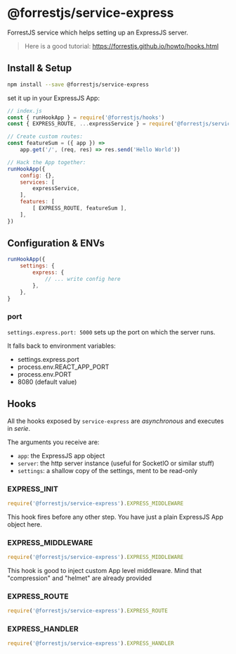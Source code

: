# @forrestjs/service-express

ForrestJS service which helps setting up an ExpressJS server.

> Here is a good tutorial:
> https://forrestjs.github.io/howto/hooks.html

## Install & Setup

```bash
npm install --save @forrestjs/service-express
```

set it up in your ExpressJS App:

```js
// index.js
const { runHookApp } = require('@forrestjs/hooks')
const { EXPRESS_ROUTE, ...expressService } = require('@forrestjs/service-express')

// Create custom routes:
const featureSum = ({ app }) =>
    app.get('/', (req, res) => res.send('Hello World'))

// Hack the App together:
runHookApp({
    config: {},
    services: [
        expressService,
    ],
    features: [
        [ EXPRESS_ROUTE, featureSum ],
    ],
})
```

## Configuration & ENVs

```js
runHookApp({
    settings: {
        express: {
            // ... write config here
        },
    },
}
```

### port

`settings.express.port: 5000` sets up the port on which the server runs.

It falls back to environment variables:

- settings.express.port
- process.env.REACT_APP_PORT
- process.env.PORT
- 8080 (default value)

## Hooks

All the hooks exposed by `service-express` are _asynchronous_ and executes in _serie_.

The arguments you receive are:

- `app`: the ExpressJS app object
- `server`: the http server instance (useful for SocketIO or similar stuff)
- `settings`: a shallow copy of the settings, ment to be read-only

### EXPRESS_INIT

```js
require('@forrestjs/service-express').EXPRESS_MIDDLEWARE
```

This hook fires before any other step.
You have just a plain ExpressJS App object here.

### EXPRESS_MIDDLEWARE

```js
require('@forrestjs/service-express').EXPRESS_MIDDLEWARE
```

This hook is good to inject custom App level middleware.
Mind that "compression" and "helmet" are already provided

### EXPRESS_ROUTE

```js
require('@forrestjs/service-express').EXPRESS_ROUTE
```

### EXPRESS_HANDLER

```js
require('@forrestjs/service-express').EXPRESS_HANDLER
```
